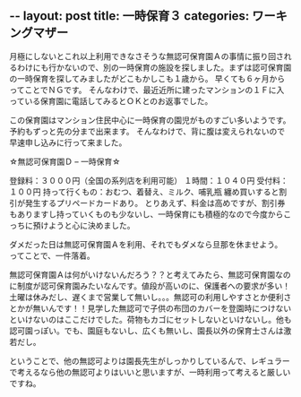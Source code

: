 --
layout: post
title: 一時保育３
categories: ワーキングマザー
--

月極にしないとこれ以上利用できなさそうな無認可保育園Ａの事情に振り回されるわけにも行かないので、別の一時保育の施設を探しました。まずは認可保育園の一時保育を探してみましたがどこもかしこも１歳から。
早くても６ヶ月からってことでＮＧです。
そんなわけで、最近近所に建ったマンションの１Ｆに入っている保育園に電話してみるとＯＫとのお返事でした。

この保育園はマンション住民中心に一時保育の園児がものすごい多いようです。予約もずっと先の分まで出来ます。
そんなわけで、背に腹は変えられないので早速申し込みに行って来ました。

☆無認可保育園Ｄ – 一時保育☆

登録料：３０００円（全国の系列店を利用可能）
１時間：１０４０円
受付料：１００円
持って行くもの：おむつ、着替え、ミルク、哺乳瓶
纏め買いすると割引が発生するプリペードカードあり。
とりあえず、料金は高めですが、割引券もありますし持っていくものも少ないし、一時保育にも積極的なので今度からこっちに預けようと心に決めました。

ダメだった日は無認可保育園Ａを利用、それでもダメなら旦那を休ませよう。
ってことで、一件落着。

無認可保育園Ａは何がいけないんだろう？？と考えてみたら、無認可保育園なのに制度が認可保育園みたいなんです。値段が高いのに、保護者への要求が多い！土曜は休みだし、遅くまで営業して無いし。。。無認可の利用しやすさとか便利さとかが無いんです！！見学した無認可で子供の布団のカバーを登園時につけないといけないのはここだけでした。荷物もカゴにセットしないといけないし。他も認可園っぽい。でも、園庭もないし、広くも無いし、園長以外の保育士さんは激若だし。

ということで、他の無認可よりは園長先生がしっかりしているんで、レギュラーで考えるなら他の無認可よりはいいと思いますが、一時利用って考えると厳しいですね。
